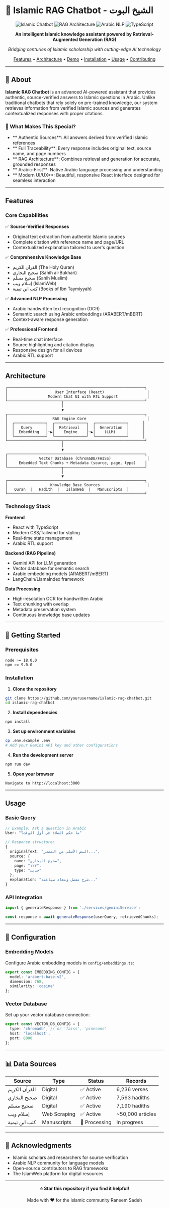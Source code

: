 # 🕌 Islamic RAG Chatbot - الشيخ البوت

<div align="center">

![Islamic Chatbot](https://img.shields.io/badge/Islamic-Chatbot-green?style=for-the-badge&logo=data:image/svg+xml;base64,PHN2ZyB4bWxucz0iaHR0cDovL3d3dy53My5vcmcvMjAwMC9zdmciIHZpZXdCb3g9IjAgMCAyNCAyNCI+PHBhdGggZmlsbD0iI2ZmZiIgZD0iTTEyIDJDNi40OCAyIDIgNi40OCAyIDEyczQuNDggMTAgMTAgMTAgMTAtNC40OCAxMC0xMFMxNy41MiAyIDEyIDJ6bTAgMThjLTQuNDEgMC04LTMuNTktOC04czMuNTktOCA4LTggOCAzLjU5IDggOC0zLjU5IDgtOCA4eiIvPjwvc3ZnPg==)
![RAG Architecture](https://img.shields.io/badge/RAG-Powered-blue?style=for-the-badge)
![Arabic NLP](https://img.shields.io/badge/Arabic-NLP-orange?style=for-the-badge)
![TypeScript](https://img.shields.io/badge/TypeScript-007ACC?style=for-the-badge&logo=typescript&logoColor=white)

**An intelligent Islamic knowledge assistant powered by Retrieval-Augmented Generation (RAG)**

*Bridging centuries of Islamic scholarship with cutting-edge AI technology*

[Features](#-features) • [Architecture](#-architecture) • [Demo](#-demo) • [Installation](#-installation) • [Usage](#-usage) • [Contributing](#-contributing)

</div>

---

## 📖 About

**Islamic RAG Chatbot** is an advanced AI-powered assistant that provides authentic, source-verified answers to Islamic questions in Arabic. Unlike traditional chatbots that rely solely on pre-trained knowledge, our system retrieves information from verified Islamic sources and generates contextualized responses with proper citations.

### 🎯 What Makes This Special?

- ** Authentic Sources**: All answers derived from verified Islamic references
- ** Full Traceability**: Every response includes original text, source name, and page numbers
- ** RAG Architecture**: Combines retrieval and generation for accurate, grounded responses
- ** Arabic-First**: Native Arabic language processing and understanding
- ** Modern UI/UX**: Beautiful, responsive React interface designed for seamless interaction

---

##  Features

### Core Capabilities

✅ **Source-Verified Responses**
- Original text extraction from authentic Islamic sources
- Complete citation with reference name and page/URL
- Contextualized explanation tailored to user's question

✅ **Comprehensive Knowledge Base**
- القرآن الكريم (The Holy Quran)
- صحيح البخاري (Sahih al-Bukhari)
- صحيح مسلم (Sahih Muslim)
- إسلام ويب (IslamWeb)
- كتب ابن تيمية (Books of Ibn Taymiyyah)

✅ **Advanced NLP Processing**
- Arabic handwritten text recognition (OCR)
- Semantic search using Arabic embeddings (ARABERT/mBERT)
- Context-aware response generation

✅ **Professional Frontend**
- Real-time chat interface
- Source highlighting and citation display
- Responsive design for all devices
- Arabic RTL support

---

##  Architecture

```
┌─────────────────────────────────────────────────────────────┐
│                     User Interface (React)                   │
│                  Modern Chat UI with RTL Support             │
└────────────────────────┬────────────────────────────────────┘
                         │
                         ▼
┌─────────────────────────────────────────────────────────────┐
│                    RAG Engine Core                           │
│  ┌──────────────┐  ┌──────────────┐  ┌──────────────┐      │
│  │   Query      │  │  Retrieval   │  │  Generation  │      │
│  │  Embedding   │─▶│    Engine    │─▶│    (LLM)     │      │
│  └──────────────┘  └──────────────┘  └──────────────┘      │
└────────────────────────┬────────────────────────────────────┘
                         │
                         ▼
┌─────────────────────────────────────────────────────────────┐
│              Vector Database (ChromaDB/FAISS)                │
│     Embedded Text Chunks + Metadata (source, page, type)    │
└────────────────────────┬────────────────────────────────────┘
                         │
                         ▼
┌─────────────────────────────────────────────────────────────┐
│                   Knowledge Base Sources                     │
│   Quran  |   Hadith  |   IslamWeb  |   Manuscripts  │
└─────────────────────────────────────────────────────────────┘
```

### Technology Stack

**Frontend**
-  React with TypeScript
-  Modern CSS/Tailwind for styling
-  Real-time state management
-  Arabic RTL support

**Backend (RAG Pipeline)**
-  Gemini API for LLM generation
-  Vector database for semantic search
-  Arabic embedding models (ARABERT/mBERT)
-  LangChain/LlamaIndex framework

**Data Processing**
-  High-resolution OCR for handwritten Arabic
-  Text chunking with overlap
-  Metadata preservation system
-  Continuous knowledge base updates

---

## 🚀 Getting Started

### Prerequisites

```bash
node >= 18.0.0
npm >= 9.0.0
```

### Installation

1. **Clone the repository**
```bash
git clone https://github.com/yourusername/islamic-rag-chatbot.git
cd islamic-rag-chatbot
```

2. **Install dependencies**
```bash
npm install
```

3. **Set up environment variables**
```bash
cp .env.example .env
# Add your Gemini API key and other configurations
```

4. **Run the development server**
```bash
npm run dev
```

5. **Open your browser**
```
Navigate to http://localhost:3000
```

---

##  Usage

### Basic Query

```typescript
// Example: Ask a question in Arabic
User: "ما حكم الصلاة في أول الوقت؟"

// Response structure:
{
  originalText: "النص الأصلي من المصدر...",
  source: {
    name: "صحيح البخاري",
    page: "١٢٣",
    type: "حديث"
  },
  explanation: "شرح مفصل ومعاد صياغته..."
}
```

### API Integration

```typescript
import { generateResponse } from './services/geminiService';

const response = await generateResponse(userQuery, retrievedChunks);
```

---

## 🔧 Configuration

### Embedding Models

Configure Arabic embedding models in `config/embeddings.ts`:

```typescript
export const EMBEDDING_CONFIG = {
  model: 'arabert-base-v2',
  dimension: 768,
  similarity: 'cosine'
};
```

### Vector Database

Set up your vector database connection:

```typescript
export const VECTOR_DB_CONFIG = {
  type: 'chromadb', // or 'faiss', 'pinecone'
  host: 'localhost',
  port: 8000
};
```

---

## 📊 Data Sources

| Source | Type | Status | Records |
|--------|------|--------|---------|
| القرآن الكريم | Digital | ✅ Active | 6,236 verses |
| صحيح البخاري | Digital | ✅ Active | 7,563 hadiths |
| صحيح مسلم | Digital | ✅ Active | 7,190 hadiths |
| إسلام ويب | Web Scraping | ✅ Active | ~50,000 articles |
| كتب ابن تيمية | Manuscripts | 🔄 Processing | In progress |

---

## 🙏 Acknowledgments

- Islamic scholars and researchers for source verification
- Arabic NLP community for language models
- Open-source contributors to RAG frameworks
- The IslamWeb platform for digital resources

---

<div align="center">

**⭐ Star this repository if you find it helpful!**

Made with ❤️ for the Islamic community
Raneem Sadeh

</div>
